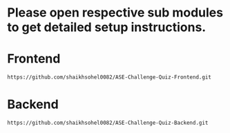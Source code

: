 # Please open respective sub modules to get detailed setup instructions.
# Frontend
```
https://github.com/shaikhsohel0082/ASE-Challenge-Quiz-Frontend.git
```
# Backend
```
https://github.com/shaikhsohel0082/ASE-Challenge-Quiz-Backend.git
```
